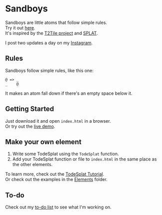 # Sandboys
Sandboys are little atoms that follow simple rules.<br>
Try it out [here](http://sandboysland.topwilson.com/?small).<br>
It's inspired by the [T2Tile project](https://t2tile.org/) and [SPLAT](https://github.com/DaveAckley/SPLAT).

I post two updates a day on my [Instagram](https://www.instagram.com/todepond/).

## Rules
Sandboys follow simple rules, like this one:
```
@ => _
_    @
```
It makes an atom fall down if there's an empty space below it.<br>

## Getting Started
Just download it and open `index.html` in a browser.<br>
Or try out the [live demo](http://sandboysland.topwilson.com/?small).

## Make your own element
1. Write some TodeSplat using the `TodeSplat` function.
2. Add your TodeSplat function or file to `index.html` in the same place as the other elements.

To learn more, check out the [TodeSplat Tutorial](https://github.com/l2wilson94/Sandboys/wiki/TodeSplat-Tutorial).<br>
Or check out the examples in the [Elements](https://github.com/l2wilson94/Sandboys/tree/master/Elements) folder.

## To-do
Check out my [to-do list](https://github.com/l2wilson94/Sandboys/wiki/To-Do-List) to see what I'm working on.
